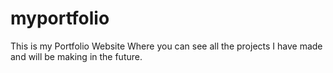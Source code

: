 # myportfolio
This is my Portfolio Website Where you can see all the projects I have made and will be making in the future.
